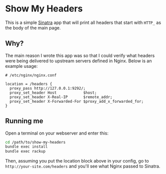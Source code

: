 # Show My Headers

This is a simple [Sinatra](http://www.sinatrarb.com/) app that will print all
headers that start with `HTTP_` as the body of the main page.

## Why?

The main reason I wrote this app was so that I could verify what headers were
being delivered to upstream servers defined in Nginx. Below is an example usage:

```
# /etc/nginx/nginx.conf

location = /headers {
  proxy_pass http://127.0.0.1:9292/;
  proxy_set_header Host            $host;
  proxy_set_header X-Real-IP       $remote_addr;
  proxy_set_header X-Forwarded-For $proxy_add_x_forwarded_for;
}
```

## Running me

Open a terminal on your webserver and enter this:

```bash
cd /path/to/show-my-headers
bundle exec install
bundle exec rackup
```

Then, assuming you put the location block above in your config, go to
`http://your-site.com/headers` and you'll see what Nginx passed to Sinatra.
